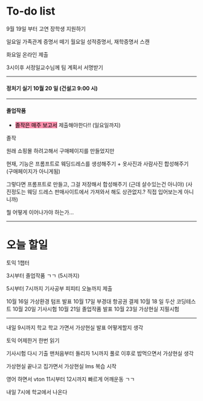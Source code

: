 # To-do list

9월 19일 부터
고연 장학생 지원하기

일요일 가족관계 증명서 떼기
월요일 성적증명서, 재학증명서 스캔

화요일 온라인 제출

3시이후 서정일교수님께 팀 계획서 서명받기

----

#### 정처기 실기 10월 20 일 (건설고 9:00 시)

----

#### 졸업작품

- <mark style="background: #FF5582A6;">졸작은 매주 보고서</mark> 제출해야한다!! (일요일까지)

졸작

원래 쇼핑몰 하려고해서 구매페이지를 만들었지만

현재, 기능은 프롬프트로 웨딩드레스를 생성해주기 + 옷사진과 사람사진 합성해주기
(구매페이지가 아니게됨)

그렇다면 프롬프트로 만들고, 그걸 저장해서 합성해주기 (근데 살수있는건 아니야)
(사진정도는 웨딩 드레스 판매사이트에서 가져와서 해도 상관없지.? 직접 입어보는게 아니니까)

뭘 어떻게 이어나가야 하는가...


----
# 오늘 할일


토익 1챕터

3시부터 졸업작품 ㄱㄱ (5시까지)

5시부터 7시까지 기사공부
피피티 오늘까지 제출



10월 16일 가상환경 텀프 발표
10월 17일 부경대 항공권 결제
10월 18 일 두산 코딩테스트
10월 20일 기사시험
10월 21일 졸업작품 발표
10월 23일 가상현실 지필시험


----

내일 9시까지 학교
학교 가면서 가상현실 발표 어떻게할지 생각

토익 어제한거 한번 읽기

기사시험 다시 기출 맨처음부터 돌리자 1시까지 풀로 이후로 밥먹으면서 가상현실 생각

가상현실 끝나고 집가면서 가상현실 lms 복습 시작

영어 하면서 vton 
11시부터 12시까지 빠르게 어깨운동 ㄱㄱ


내일 7시에 학교에서 나온다